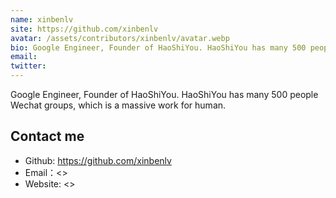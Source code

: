 ```yaml
---
name: xinbenlv
site: https://github.com/xinbenlv
avatar: /assets/contributors/xinbenlv/avatar.webp
bio: Google Engineer, Founder of HaoShiYou. HaoShiYou has many 500 people Wechat groups, which is a massive work for human.
email: 
twitter: 
---
```


Google Engineer, Founder of HaoShiYou. HaoShiYou has many 500 people Wechat groups, which is a massive work for human.

## Contact me

- Github: <https://github.com/xinbenlv>
- Email：<>
- Website: <>
